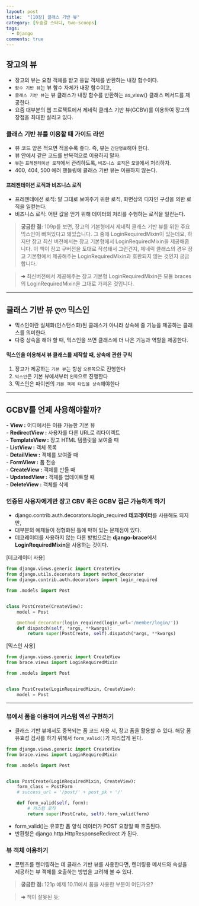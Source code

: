 ```yaml
---
layout: post
title:  "[10장] 클래스 기반 뷰"
category: [두숟갈 스터디, two-scoops]
tags:
  - Django
comments: true
---
```


## 장고의 뷰
- 장고의 뷰는 요청 객체를 받고 응답 객체를 반환하는 내장 함수이다.
- `함수 기반 뷰`는 뷰 함수 자체가 내장 함수이고,
- `클래스 기반 뷰`는 뷰 클래스가 내장 함수를 반환하는 as_view() 클래스 메서드를 제공한다.
- 요즘 대부분의 웹 프로젝트에서 제네릭 클래스 기반 뷰(GCBV)를 이용하여 장고의 장점을 최대한 살리고 있다.

### 클래스 기반 뷰를 이용할 때 가이드 라인
- 뷰 코드 양은 적으면 적을수록 좋다. 즉, 뷰는 `간단명료`해야 한다.
- 뷰 안에서 같은 코드를 반복적으로 이용하지 말자.
- `뷰`는 `프레젠테이션 로직`에서 관리하도록, `비즈니스 로직`은 `모델`에서 처리하자.
- 400, 404, 500 에러 핸들링에 클래스 기반 뷰는 이용하지 않는다.

#### 프레젠테이션 로직과 비즈니스 로직
- 프레젠테에션 로직: 말 그대로 보여주기 위한 로직, 화면상의 디자인 구성을 의한 로직을 일컫는다.
- 비즈니스 로직: 어떤 값을 얻기 위해 데이터의 처리를 수행하는 로직을 일컫는다.


> **궁금한 점:** 109p를 보면, 장고의 기본형에서 제네릭 클래스 기반 뷰를 위한 주요 믹스인이 빠져있다고 돼있습니다. 그 중에 LoginRequiredMixin이 있는데요, 하지만 장고 최신 버전에서는 장고 기본형에서 LoginRequiredMixin을 제공해줍니다. 이 책이 장고 구버전을 토대로 작성돼서 그런건지, 제네릭 클래스의 경우 장고 기본형에서 제공해주는 LoginRequiredMixin과 호환되지 않는 것인지 궁금합니다.

> **➜** 최신버전에서 제공해주는 장고 기본형 LoginRequiredMixin은 모듈 braces의 LoginRequiredMixin을 그대로 가져온 것입니다.

---

## 클래스 기반 뷰 ღෆ 믹스인
- 믹스인이란 실체화(인스턴스화)된 클래스가 아니라 상속해 줄 기능을 제공하는 클래스를 의미한다.
- 다중 상속을 해야 할 때, 믹스인을 쓰면 클래스에 더 나은 기능과 역할을 제공한다.

#### 믹스인을 이용해서 뷰 클래스를 제작할 때, 상속에 관한 규칙
1. 장고가 제공하는 `기본 뷰`는 항상 `오른쪽`으로 진행한다
2. `믹스인`은 기본 뷰에서부터 `왼쪽`으로 진행한다
3. 믹스인은 파이썬의 `기본 객체 타입을 상속`해야한다

---

## GCBV를 언제 사용해야할까?
\- **View :** 어디에서든 이용 가능한 기본 뷰 <br />
\- **RedirectView :** 사용자를 다른 URL로 리다이렉트 <br />
\- **TemplateView :** 장고 HTML 템플릿을 보여줄 때 <br />
\- **ListView :** 객체 목록 <br />
\- **DetailView :** 객체를 보여줄 때 <br />
\- **FormView :** 폼 전송 <br />
\- **CreateView :** 객체를 만들 때 <br />
\- **UpdatedView :** 객체를 업데이트할 때 <br />
\- **DeleteView :** 객체를 삭제 <br />

### 인증된 사용자에게만 장고 CBV 혹은 GCBV 접근 가능하게 하기
- django.contrib.auth.decorators.login_required **데코레이터**를 사용해도 되지만,
- 대부분의 예제들이 정형화된 틀에 박혀 있는 문제점이 있다.
- 데코레이터를 사용하지 않는 다른 방법으로는 **django-brace**에서 **LoginRequiredMixin**을 사용하는 것이다.

[데코레이터 사용]

```python
from django.views.generic import CreateView
from django.utils.decorators import method_decorator
from django.contrib.auth.decorators import login_required

from .models import Post


class PostCreate(CreateView):
	model = Post

	@method_decorator(login_required(login_url='/member/login/'))
	def dispatch(self, *args, **kwargs):
		return super(PostCreate, self).dispatch(*args, **kwargs)
```

[믹스인 사용]

```python
from django.views.generic import CreateView
from brace.views import LoginRequiredMixin

from .models import Post


class PostCreate(LoginRequiredMixin, CreateView):
	model = Post
```

---

### 뷰에서 폼을 이용하여 커스텀 액션 구현하기
- 클래스 기반 뷰에서도 중복되는 폼 코드 사용 시, 장고 폼을 활용할 수 있다. 해당 폼 유효성 검사를 하기 위해서 `form_valid()`가 자리잡게 된다.

```python
from django.views.generic import CreateView
from brace.views import LoginRequiredMixin

from .models import Post


class PostCreate(LoginRequiredMixin, CreateView):
	form_class = PostForm
	# success_url = '/post/' + post_pk + '/'

	def form_valid(self, form):
		# 커스텀 로직
		return super(PostCrate, self).form_valid(form)
```

- form_valid()는 유효한 폼 양식 데이터가 POST 요청일 때 호출된다.
- 반환형은 django.http.HttpResponseRedirect 가 된다.

### 뷰 객체 이용하기
- 콘텐츠를 렌더링하는 데 클래스 기반 뷰를 사용한다면, 렌더링용 메서드와 속성을 제공하는 뷰 객체를 호출하는 방법을 고려해 볼 수 있다.

> **궁금한 점:** 121p 예제 10.11에서 폼을 사용한 부분이 어딘가요?

> **➜** 책이 잘못된 듯;
